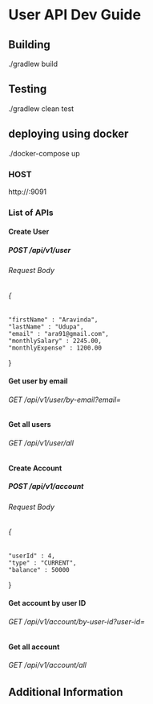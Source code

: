 # User API Dev Guide

## Building
./gradlew build

## Testing
./gradlew clean test


## deploying using docker
./docker-compose up

### HOST
http://<host>:9091
### List of APIs
#### Create User
#####  POST /api/v1/user
###### Request Body
###### {
	"firstName" : "Aravinda",
	"lastName" : "Udupa",
	"email" : "ara91@gmail.com",
	"monthlySalary" : 2245.00,
	"monthlyExpense" : 1200.00
}
#### Get user by email
###### GET /api/v1/user/by-email?email=<email>
#### Get all users
###### GET /api/v1/user/all

#### Create Account
#####  POST /api/v1/account
###### Request Body
###### {
	"userId" : 4,
	"type" : "CURRENT",
	"balance" : 50000
}
#### Get account by user ID
###### GET /api/v1/account/by-user-id?user-id=<userID>
#### Get all account
###### GET /api/v1/account/all

## Additional Information